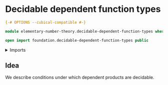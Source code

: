 # Decidable dependent function types

```agda
{-# OPTIONS --cubical-compatible #-}

module elementary-number-theory.decidable-dependent-function-types where

open import foundation.decidable-dependent-function-types public
```

<details><summary>Imports</summary>

```agda

```

</details>

## Idea

We describe conditions under which dependent products are decidable.
